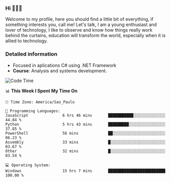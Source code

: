 


### Hi 🙋🏽‍♂️

Welcome to my profile, here you should find a little bit of everything, if something interests you, call me! Let's talk,
I am a young enthusiast and lover of technology, I like to observe and know how things really work behind the curtains, 
education will transform the world, especially when it is allied to technology.

### Detailed information
* Focused in aplications C# using .NET Framework
* **Course**: Analysis and systems development.

<!--START_SECTION:waka-->
![Code Time](http://img.shields.io/badge/Code%20Time-430%20hrs%2055%20mins-blue)

📊 **This Week I Spent My Time On** 

```text
🕑︎ Time Zone: America/Sao_Paulo

💬 Programming Languages: 
JavaScript               6 hrs 46 mins       ███████████░░░░░░░░░░░░░░   44.84 % 
Python                   5 hrs 43 mins       █████████░░░░░░░░░░░░░░░░   37.85 % 
PowerShell               56 mins             ██░░░░░░░░░░░░░░░░░░░░░░░   06.23 % 
Assembly                 33 mins             █░░░░░░░░░░░░░░░░░░░░░░░░   03.67 % 
Other                    32 mins             █░░░░░░░░░░░░░░░░░░░░░░░░   03.54 % 

💻 Operating System: 
Windows                  15 hrs 7 mins       █████████████████████████   100.00 % 
```


<!--END_SECTION:waka-->


